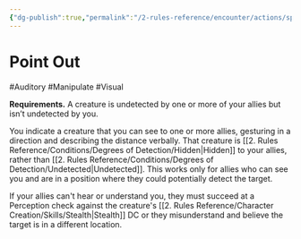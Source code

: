 ```yaml
---
{"dg-publish":true,"permalink":"/2-rules-reference/encounter/actions/specialty-actions/point-out/"}
---
```


# Point Out
#Auditory #Manipulate #Visual 

**Requirements.** A creature is undetected by one or more of your allies but isn’t undetected by you.

You indicate a creature that you can see to one or more allies, gesturing in a direction and describing the distance verbally. That creature is [[2. Rules Reference/Conditions/Degrees of Detection/Hidden\|Hidden]] to your allies, rather than [[2. Rules Reference/Conditions/Degrees of Detection/Undetected\|Undetected]]. This works only for allies who can see you and are in a position where they could potentially detect the target.

If your allies can't hear or understand you, they must succeed at a Perception check against the creature's [[2. Rules Reference/Character Creation/Skills/Stealth\|Stealth]] DC or they misunderstand and believe the target is in a different location.

